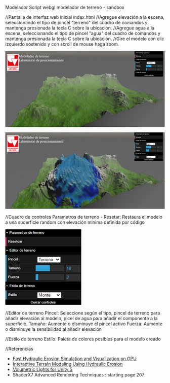 Modelador
Script webgl modelador de terreno - sandbox

//Pantalla de interfaz web inicial index.html
//Agregue elevación a la escena, seleccionando el tipo de pincel "terreno" del cuadro de comandos y mantenga presionada la tecla C sobre la ubicación.
//Agregue agua a la escena, seleccionando el tipo de pincel "agua" del cuadro de comandos y mantenga presionada la tecla C sobre la ubicación.
//Gire el modelo con clic izquierdo sostenido y con scroll de mouse haga zoom.

![univalle](img/cap1.png)

![Aquí la descripción de la imagen por si no carga](img/cap3.png)

//Cuadro de controles
Parametros de terreno - Resetar: Restaura el modelo a una suoerficie random con elevación minima definida por código

![Aquí la descripción de la imagen por si no carga](img/cap2.png)

//Editor de terreno
Pincel: Seleccione según el tipo, pincel de terreno para añadir elevación al modelo, picel de agua para añadir el componente a la superficie.
Tamaño: Aumente o disminuye el pincel activo
Fuerza: Aumente o disminuye la sensibilidad al añadir elevación

//Estilo de terreno
Estilo: Paleta de colores posibles para el modelo creado

//Referencias
- [Fast Hydraulic Erosion Simulation and Visualization on GPU](http://www-ljk.imag.fr/Publications/Basilic/com.lmc.publi.PUBLI_Inproceedings@117681e94b6_fff75c/FastErosion_PG07.pdf)
- [Interactive Terrain Modeling Using Hydraulic Erosion](https://cgg.mff.cuni.cz/~jaroslav/papers/2008-sca-erosim/2008-sca-erosiom-fin.pdf)
- [Volumetric Lights for Unity 5](https://github.com/SlightlyMad/VolumetricLights)
- ShaderX7 Advanced Rendering Techniques : starting page 207





